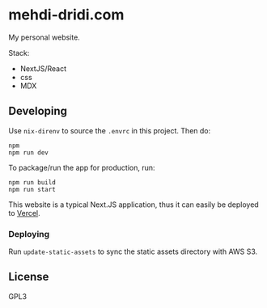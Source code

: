 # mehdi-dridi.com

My personal website.

Stack:

- NextJS/React
- css
- MDX

## Developing

Use `nix-direnv` to source the `.envrc` in this project. Then do:

```
npm
npm run dev
```

To package/run the app for production, run:

```
npm run build
npm run start
```

This website is a typical Next.JS application, thus it can easily be deployed to [Vercel](https://vercel.com).

### Deploying

Run `update-static-assets` to sync the static assets directory with AWS S3.

## License

GPL3
